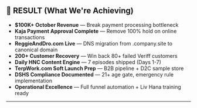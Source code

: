 ## 🎯 RESULT (What We're Achieving)

- **$100K+ October Revenue** — Break payment processing bottleneck
- **Kaja Payment Approval Complete** — Remove 100% hold on online transactions
- **ReggieAndDro.com Live** — DNS migration from .company.site to canonical domain
- **200+ Customer Recovery** — Win back 80+ failed Veriff customers
- **Daily HNC Content Engine** — 7 episodes shipped (Days 1-7)
- **TerpWork.com Soft Launch Prep** — B2B pipeline + D2C sample store
- **DSHS Compliance Documented** — 21+ age gate, emergency rule implementation
- **Operational Excellence** — Full funnel automation + Liv Hana training ready

---
